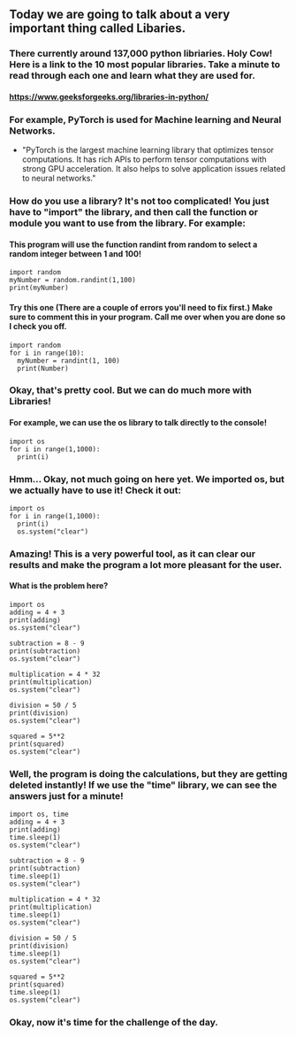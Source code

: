 ## Today we are going to talk about a very important thing called Libaries. 

### There currently around 137,000 python libriaries. Holy Cow! Here is a link to the 10 most popular libraries. Take a minute to read through each one and learn what they are used for. 
#### https://www.geeksforgeeks.org/libraries-in-python/

### For example, PyTorch is used for Machine learning and Neural Networks. 
* "PyTorch is the largest machine learning library that optimizes tensor computations. It has rich APIs to perform tensor computations with strong GPU acceleration. It also helps to solve application issues related to neural networks."

### How do you use a library? It's not too complicated! You just have to "import" the library, and then call the function or module you want to use from the library. For example:
#### This program will use the function randint from random to select a random integer between 1 and 100!
```
import random
myNumber = random.randint(1,100)
print(myNumber)
```
#### Try this one (There are a couple of errors you'll need to fix first.) Make sure to comment this in your program. Call me over when you are done so I check you off. 
```
import random
for i in range(10):
  myNumber = randint(1, 100)
  print(Number)
```

### Okay, that's pretty cool. But we can do much more with Libraries!
#### For example, we can use the os library to talk directly to the console! 

```
import os
for i in range(1,1000):
  print(i)
```
### Hmm... Okay, not much going on here yet. We imported os, but we actually have to use it! Check it out:
```
import os
for i in range(1,1000):
  print(i)
  os.system("clear")
```
### Amazing! This is a very powerful tool, as it can clear our results and make the program a lot more pleasant for the user. 
#### What is the problem here?
```
import os
adding = 4 + 3
print(adding)
os.system("clear")

subtraction = 8 - 9
print(subtraction)
os.system("clear")

multiplication = 4 * 32
print(multiplication)
os.system("clear")

division = 50 / 5
print(division)
os.system("clear")

squared = 5**2
print(squared)
os.system("clear")
```
### Well, the program is doing the calculations, but they are getting deleted instantly! If we use the "time" library, we can see the answers just for a minute!
```
import os, time
adding = 4 + 3
print(adding)
time.sleep(1)
os.system("clear")

subtraction = 8 - 9
print(subtraction)
time.sleep(1)
os.system("clear")

multiplication = 4 * 32
print(multiplication)
time.sleep(1)
os.system("clear")

division = 50 / 5
print(division)
time.sleep(1)
os.system("clear")

squared = 5**2
print(squared)
time.sleep(1)
os.system("clear")
```

### Okay, now it's time for the challenge of the day. 
